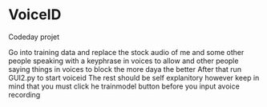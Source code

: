 # VoiceID
Codeday projet


Go into training data and replace the stock audio of me and some other people speaking with a keyphrase in voices to allow and other people saying things in voices to block the more daya the better
After that run GUI2.py to start voiceid
The rest should be self explanitory however keep in mind that you must click he trainmodel button before you input avoice recording
